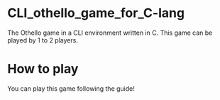 
# CLI_othello_game_for_C-lang

The Othello game in a CLI environment written in C.
This game can be played by 1 to 2 players.

# How to play

You can play this game following the guide!

<!-- You don't have to tell me how to handle the copyrighted work, right? -->
